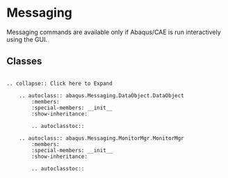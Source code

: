 # Messaging

Messaging commands are available only if Abaqus/CAE is run interactively using the GUI.

## Classes

```{eval-rst}

.. collapse:: Click here to Expand

    .. autoclass:: abaqus.Messaging.DataObject.DataObject
        :members:
        :special-members: __init__
        :show-inheritance:

        .. autoclasstoc::

    .. autoclass:: abaqus.Messaging.MonitorMgr.MonitorMgr
        :members:
        :special-members: __init__
        :show-inheritance:

        .. autoclasstoc::
```
